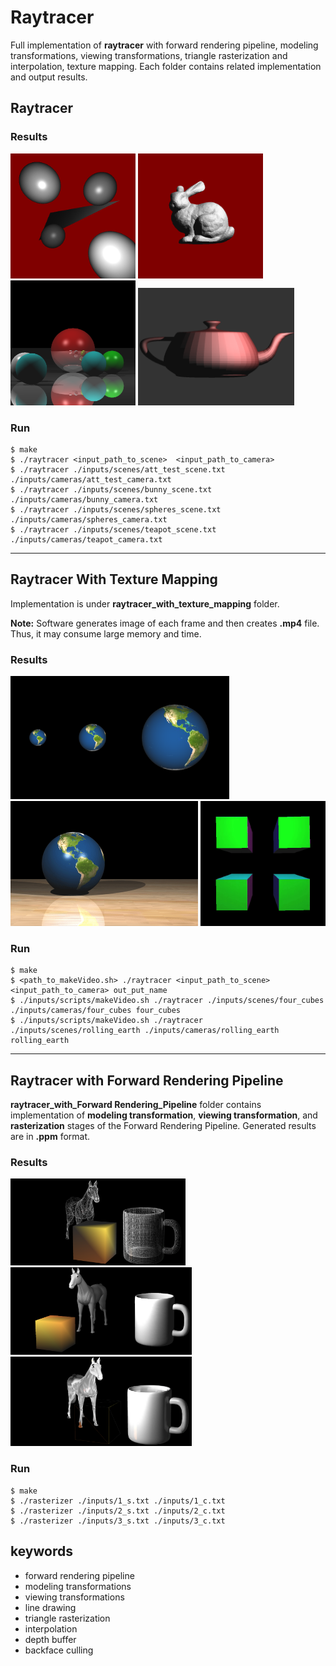 # Raytracer



Full implementation of **raytracer** with forward rendering pipeline, modeling transformations, viewing transformations, triangle rasterization and interpolation, texture mapping. Each folder contains related implementation and output results.



## Raytracer


### Results
<p float="left">
  <img src="./raytracer/output/att_test.png" width="200" />
  <img src="./raytracer/output/bunny.png" width="200" /> 
  <img src="./raytracer/output/spheres.png" width="200" />
  <img src="./raytracer/output/teapot.png" width="250" />
</p>

### Run
```
$ make 
$ ./raytracer <input_path_to_scene>  <input_path_to_camera> 
$ ./raytracer ./inputs/scenes/att_test_scene.txt ./inputs/cameras/att_test_camera.txt
$ ./raytracer ./inputs/scenes/bunny_scene.txt ./inputs/cameras/bunny_camera.txt 
$ ./raytracer ./inputs/scenes/spheres_scene.txt ./inputs/cameras/spheres_camera.txt
$ ./raytracer ./inputs/scenes/teapot_scene.txt ./inputs/cameras/teapot_camera.txt 
```






***

## Raytracer With Texture Mapping

Implementation is under **raytracer_with_texture_mapping** folder. 

**Note:** Software generates image of each frame and then creates **.mp4** file. Thus, it may consume large memory and time.

### Results
<p float="left">
  <img src="./raytracer_with_texture_mapping/output/three_spheres.png" width="350" />
  <img src="./raytracer_with_texture_mapping/output/rolling.gif" width="300" /> 
  <img src="./raytracer_with_texture_mapping/output/cube.gif" width="200" />
</p>


### Run
```
$ make 
$ <path_to_makeVideo.sh> ./raytracer <input_path_to_scene>  <input_path_to_camera> out_put_name
$ ./inputs/scripts/makeVideo.sh ./raytracer ./inputs/scenes/four_cubes ./inputs/cameras/four_cubes four_cubes
$ ./inputs/scripts/makeVideo.sh ./raytracer ./inputs/scenes/rolling_earth ./inputs/cameras/rolling_earth rolling_earth
```










***

## Raytracer with Forward Rendering Pipeline

**raytracer_with_Forward Rendering_Pipeline** folder contains implementation of  **modeling transformation**, **viewing transformation**, and **rasterization** stages of the Forward Rendering Pipeline. Generated results are in **.ppm** format.


### Results
<p float="left">
  <img src="./raytracer_with_Forward Rendering_Pipeline/results/1.png" width="280" />
  <img src="./raytracer_with_Forward Rendering_Pipeline/results/2.png" width="290" /> 
  <img src="./raytracer_with_Forward Rendering_Pipeline/results/3.png" width="290" />
</p>


### Run

```
$ make 
$ ./rasterizer ./inputs/1_s.txt ./inputs/1_c.txt
$ ./rasterizer ./inputs/2_s.txt ./inputs/2_c.txt
$ ./rasterizer ./inputs/3_s.txt ./inputs/3_c.txt

```








## keywords
- forward rendering pipeline
- modeling transformations 
- viewing transformations 
- line drawing
- triangle rasterization
- interpolation
- depth buffer
- backface culling



